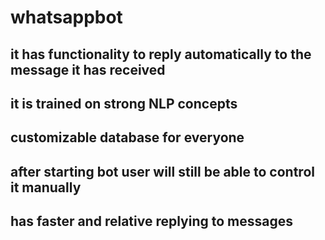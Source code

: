# whatsappbot
## it has functionality to reply automatically to the message it has received
## it is trained on strong NLP concepts
## customizable database for everyone
## after starting bot user will still be able to control it manually
## has faster and relative replying to messages
